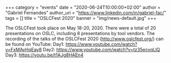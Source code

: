 +++
category = "events"
date = "2020-06-24T10:00:00+02:00"
author = "Gabriel Fernandes"
author_uri = "https://www.linkedin.com/in/gabriel-fac/"
tags = []
title = "OSLCFest 2020"
banner = "img/news-default.jpg"
+++

The OSLCFest took place on May 18-20, 2020. There were a total of 20 presentations on OSLC, including 8 presentations by tool vendors. The recording of the talks of the OSLCFest 2020 (http://www.oslcfest.org/) can be found on YouTube:
Day1: https://www.youtube.com/watch?v=FxMAyHqEay8
Day2: https://www.youtube.com/watch?v=tz35ecvqLlQ
Day3: https://youtu.be/t1AJg8HAEn4